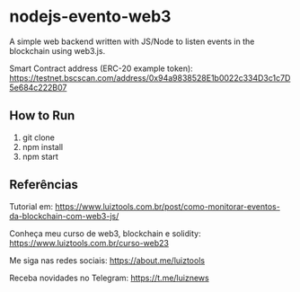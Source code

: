 # nodejs-evento-web3

A simple web backend written with JS/Node to listen events in the blockchain using web3.js.

Smart Contract address (ERC-20 example token): https://testnet.bscscan.com/address/0x94a9838528E1b0022c334D3c1c7D5e684c222B07

## How to Run
1. git clone
2. npm install
3. npm start

## Referências

Tutorial em: https://www.luiztools.com.br/post/como-monitorar-eventos-da-blockchain-com-web3-js/

Conheça meu curso de web3, blockchain e solidity: https://www.luiztools.com.br/curso-web23

Me siga nas redes sociais: https://about.me/luiztools

Receba novidades no Telegram: https://t.me/luiznews